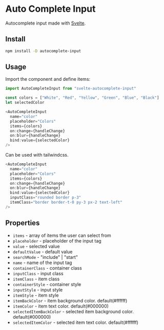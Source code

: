 # Auto Complete Input

Autocomplete input made with [Svelte](https://svelte.dev/).

## Install

```bash
npm install -D autocomplete-input
```

## Usage

Import the component and define items:

```javascript
import AutoCompleteInput from "svelte-autocomplete-input"

const colors = ["White", "Red", "Yellow", "Green", "Blue", "Black"]
let selectedColor

<AutoCompleteInput
  name="color"
  placeholder="Colors"
  items={colors}
  on:change={handleChange}
  on:blur={handleChange}
  bind:value={selectedColor}
/>

```

Can be used with tailwindcss.

```javascript
<AutoCompleteInput
  name="color"
  placeholder="Colors"
  items={colors}
  on:change={handleChange}
  on:blur={handleChange}
  bind:value={selectedColor}
  inputClass="rounded border p-3"
  itemClass="border border-t-0 py-3 px-2 text-left"
/>
```

## Properties

- `items` - array of items the user can select from
- `placeholder` - placeholder of the input tag
- `value` - selected value
- `defaultValue` - default value
- `searchMode` - "include" | "start"
- `name` - name of the input tag
- `containerClass` - container class
- `inputClass` - input class
- `itemClass` - item class
- `containerStyle` - container style
- `inputStyle` - input style
- `itemStyle` - item style
- `itemBackColor` - item background color. default(#ffffff)
- `itemColor` - item text color. default(#000000)
- `selectedItemBackColor` - selected item background color. default(#000000)
- `selectedItemColor` - selected item text color. default(#ffffff)
